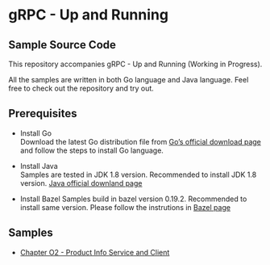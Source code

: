 # gRPC - Up and Running 
## Sample Source Code

This repository accompanies gRPC - Up and Running (Working in Progress).

All the samples are written in both Go language and Java language. Feel free to check out the repository and try out.

## Prerequisites

* Install Go    
  Download the latest Go distribution file from [Go’s official download page](https://golang.org/dl/) and follow the steps to install Go language.
 
* Install Java    
  Samples are tested in JDK 1.8 version. Recommended to install JDK 1.8 version. [Java official downland page](https://www.java.com/en/download/)
  
* Install Bazel
  Samples build in bazel version 0.19.2. Recommended to install same version. Please follow the instrutions in [Bazel page](https://docs.bazel.build/versions/master/install.html)
  
## Samples

* [Chapter O2 - Product Info Service and Client](ch02/productinfo/README.md)
